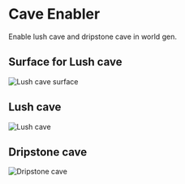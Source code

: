 # Cave Enabler

Enable lush cave and dripstone cave in world gen.

## Surface for Lush cave

![Lush cave surface](https://raw.githubusercontent.com/lebonq/Cavenabler/master/screenshots/surface_lushcave.png)  

## Lush cave

![Lush cave](https://raw.githubusercontent.com/lebonq/Cavenabler/master/screenshots/lush_cave.png)  

## Dripstone cave

![Dripstone cave](https://raw.githubusercontent.com/lebonq/Cavenabler/master/screenshots/dripstone_cave.png)